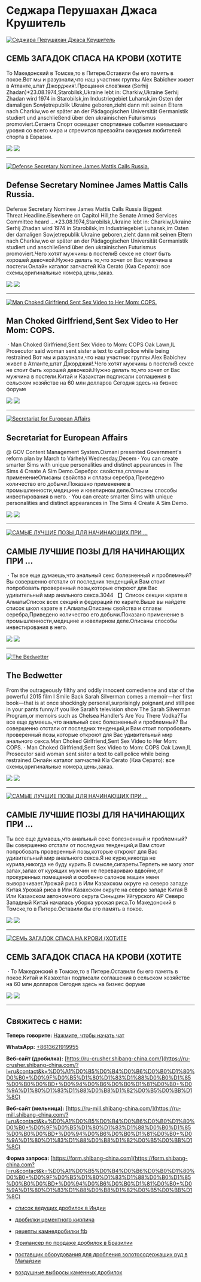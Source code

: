 # Седжара Перушахан Джаса Крушитель

<a href="https://swt.shibang-china.com/?l=ru&img&k=%D0%A1%D0%B5%D0%B4%D0%B6%D0%B0%D1%80%D0%B0+%D0%9F%D0%B5%D1%80%D1%83%D1%88%D0%B0%D1%85%D0%B0%D0%BD+%D0%94%D0%B6%D0%B0%D1%81%D0%B0+%D0%9A%D1%80%D1%83%D1%88%D0%B8%D1%82%D0%B5%D0%BB%D1%8C" target="_blank">![Седжара Перушахан Джаса Крушитель](http://static.shibang-china.com/all-800x300/1030.jpg)</a>

## СЕМЬ ЗАГАДОК СПАСА НА КРОВИ (ХОТИТЕ
То Македонский в Томске,то в Питере.Оставили бы его память в покое.Вот мы и разузнали,что наш участник группы Alex Babichev живет в Атланте,штат Джорджия!.Прощання слов‘янки (Serhij Zhadan)*23.08.1974,Starobilsk,Ukraine lebt in: Charkiw,Ukraine Serhij Zhadan wird 1974 in Starobilsk,im Industriegebiet Luhansk,im Osten der damaligen Sowjetrepublik Ukraine geboren,zieht dann mit seinen Eltern nach Charkiw,wo er sp&#228;ter an der P&#228;dagogischen Universit&#228;t Germanistik studiert und anschlie&#223;end &#252;ber den ukrainischen Futurismus promoviert.Сетанта Спорт освещает спортивные события наивысшего уровня со всего мира и стремится превзойти ожидания любителей спорта в Евразии.


<a href="https://whatsapp.shibangsoft.com/WhatsApp.php" target="_blank" title="WhatsApp">![](http://static.shibang-china.com/icon/whatsapp.png)</a> <a href="https://swt.shibang-china.com/?l=ru&icon&k=%D0%A1%D0%B5%D0%B4%D0%B6%D0%B0%D1%80%D0%B0+%D0%9F%D0%B5%D1%80%D1%83%D1%88%D0%B0%D1%85%D0%B0%D0%BD+%D0%94%D0%B6%D0%B0%D1%81%D0%B0+%D0%9A%D1%80%D1%83%D1%88%D0%B8%D1%82%D0%B5%D0%BB%D1%8C" target="_blank">![](http://static.shibang-china.com/icon/chat-ru.png)</a>

---

<a href="https://swt.shibang-china.com/?l=ru&img&k=%D0%A1%D0%B5%D0%B4%D0%B6%D0%B0%D1%80%D0%B0+%D0%9F%D0%B5%D1%80%D1%83%D1%88%D0%B0%D1%85%D0%B0%D0%BD+%D0%94%D0%B6%D0%B0%D1%81%D0%B0+%D0%9A%D1%80%D1%83%D1%88%D0%B8%D1%82%D0%B5%D0%BB%D1%8C" target="_blank">![Defense Secretary Nominee James Mattis Calls Russia.](http://static.shibang-china.com/all-800x300/504.jpg)</a>

## Defense Secretary Nominee James Mattis Calls Russia.
Defense Secretary Nominee James Mattis Calls Russia Biggest Threat.Headline.Elsewhere on Capitol Hill,the Senate Armed Services Committee heard …*23.08.1974,Starobilsk,Ukraine lebt in: Charkiw,Ukraine Serhij Zhadan wird 1974 in Starobilsk,im Industriegebiet Luhansk,im Osten der damaligen Sowjetrepublik Ukraine geboren,zieht dann mit seinen Eltern nach Charkiw,wo er sp&#228;ter an der P&#228;dagogischen Universit&#228;t Germanistik studiert und anschlie&#223;end &#252;ber den ukrainischen Futurismus promoviert.Чего хотят мужчины в постелиВ сексе не стоит быть хорошей девочкой.Нужно делать то,что хочет от Вас мужчина в постели.Онлайн каталог запчастей Kia Cerato (Киа Серато): все схемы,оригинальные номера,цены,заказ.


<a href="https://whatsapp.shibangsoft.com/WhatsApp.php" target="_blank" title="WhatsApp">![](http://static.shibang-china.com/icon/whatsapp.png)</a> <a href="https://swt.shibang-china.com/?l=ru&icon&k=%D0%A1%D0%B5%D0%B4%D0%B6%D0%B0%D1%80%D0%B0+%D0%9F%D0%B5%D1%80%D1%83%D1%88%D0%B0%D1%85%D0%B0%D0%BD+%D0%94%D0%B6%D0%B0%D1%81%D0%B0+%D0%9A%D1%80%D1%83%D1%88%D0%B8%D1%82%D0%B5%D0%BB%D1%8C" target="_blank">![](http://static.shibang-china.com/icon/chat-ru.png)</a>

---

<a href="https://swt.shibang-china.com/?l=ru&img&k=%D0%A1%D0%B5%D0%B4%D0%B6%D0%B0%D1%80%D0%B0+%D0%9F%D0%B5%D1%80%D1%83%D1%88%D0%B0%D1%85%D0%B0%D0%BD+%D0%94%D0%B6%D0%B0%D1%81%D0%B0+%D0%9A%D1%80%D1%83%D1%88%D0%B8%D1%82%D0%B5%D0%BB%D1%8C" target="_blank">![Man Choked Girlfriend,Sent Sex Video to Her Mom: COPS.](http://static.shibang-china.com/all-800x300/1296.jpg)</a>

## Man Choked Girlfriend,Sent Sex Video to Her Mom: COPS.
&nbsp;&#0183;&#32;Man Choked Girlfriend,Sent Sex Video to Mom: COPS Oak Lawn,IL Prosecutor said woman sent sister a text to call police while being restrained.Вот мы и разузнали,что наш участник группы Alex Babichev живет в Атланте,штат Джорджия!.Чего хотят мужчины в постелиВ сексе не стоит быть хорошей девочкой.Нужно делать то,что хочет от Вас мужчина в постели.Китай и Казахстан подписали соглашения в сельском хозяйстве на 60 млн долларов Сегодня здесь на бизнес форуме


<a href="https://whatsapp.shibangsoft.com/WhatsApp.php" target="_blank" title="WhatsApp">![](http://static.shibang-china.com/icon/whatsapp.png)</a> <a href="https://swt.shibang-china.com/?l=ru&icon&k=%D0%A1%D0%B5%D0%B4%D0%B6%D0%B0%D1%80%D0%B0+%D0%9F%D0%B5%D1%80%D1%83%D1%88%D0%B0%D1%85%D0%B0%D0%BD+%D0%94%D0%B6%D0%B0%D1%81%D0%B0+%D0%9A%D1%80%D1%83%D1%88%D0%B8%D1%82%D0%B5%D0%BB%D1%8C" target="_blank">![](http://static.shibang-china.com/icon/chat-ru.png)</a>

---

<a href="https://swt.shibang-china.com/?l=ru&img&k=%D0%A1%D0%B5%D0%B4%D0%B6%D0%B0%D1%80%D0%B0+%D0%9F%D0%B5%D1%80%D1%83%D1%88%D0%B0%D1%85%D0%B0%D0%BD+%D0%94%D0%B6%D0%B0%D1%81%D0%B0+%D0%9A%D1%80%D1%83%D1%88%D0%B8%D1%82%D0%B5%D0%BB%D1%8C" target="_blank">![Secretariat for European Affairs](http://static.shibang-china.com/all-800x300/914.jpg)</a>

## Secretariat for European Affairs
@ GOV Content Management System.Osmani presented Government's reform plan by March to V&#225;rhelyi Wednesday,Decem&nbsp;&#0183;&#32;You can create smarter Sims with unique personalities and distinct appearances in The Sims 4 Create A Sim Demo.Серебро: свойства,сплавы и применениеОписаны свойства и сплавы серебра,Приведено количество его добычи.Показано применение в промышленности,медицине и ювелирном деле.Описаны способы инвестирования в него.&nbsp;&#0183;&#32;You can create smarter Sims with unique personalities and distinct appearances in The Sims 4 Create A Sim Demo.


<a href="https://whatsapp.shibangsoft.com/WhatsApp.php" target="_blank" title="WhatsApp">![](http://static.shibang-china.com/icon/whatsapp.png)</a> <a href="https://swt.shibang-china.com/?l=ru&icon&k=%D0%A1%D0%B5%D0%B4%D0%B6%D0%B0%D1%80%D0%B0+%D0%9F%D0%B5%D1%80%D1%83%D1%88%D0%B0%D1%85%D0%B0%D0%BD+%D0%94%D0%B6%D0%B0%D1%81%D0%B0+%D0%9A%D1%80%D1%83%D1%88%D0%B8%D1%82%D0%B5%D0%BB%D1%8C" target="_blank">![](http://static.shibang-china.com/icon/chat-ru.png)</a>

---

<a href="https://swt.shibang-china.com/?l=ru&img&k=%D0%A1%D0%B5%D0%B4%D0%B6%D0%B0%D1%80%D0%B0+%D0%9F%D0%B5%D1%80%D1%83%D1%88%D0%B0%D1%85%D0%B0%D0%BD+%D0%94%D0%B6%D0%B0%D1%81%D0%B0+%D0%9A%D1%80%D1%83%D1%88%D0%B8%D1%82%D0%B5%D0%BB%D1%8C" target="_blank">![САМЫЕ ЛУЧШИЕ ПОЗЫ ДЛЯ НАЧИНАЮЩИХ ПРИ …](http://static.shibang-china.com/all-800x300/1089.jpg)</a>

## САМЫЕ ЛУЧШИЕ ПОЗЫ ДЛЯ НАЧИНАЮЩИХ ПРИ …
&nbsp;&#0183;&#32;Ты все еще думаешь,что анальный секс болезненный и проблемный? Вы совершенно отстали от последних тенденций,и Вам стоит попробовать проверенный позы,которые откроют для Вас удивительный мир анального секса.3044 【】Список секции карате в АлматыСписок всех секций и федераций по карате.Выше вы найдете список школ карате в г.Алматы.Описаны свойства и сплавы серебра,Приведено количество его добычи.Показано применение в промышленности,медицине и ювелирном деле.Описаны способы инвестирования в него.


<a href="https://whatsapp.shibangsoft.com/WhatsApp.php" target="_blank" title="WhatsApp">![](http://static.shibang-china.com/icon/whatsapp.png)</a> <a href="https://swt.shibang-china.com/?l=ru&icon&k=%D0%A1%D0%B5%D0%B4%D0%B6%D0%B0%D1%80%D0%B0+%D0%9F%D0%B5%D1%80%D1%83%D1%88%D0%B0%D1%85%D0%B0%D0%BD+%D0%94%D0%B6%D0%B0%D1%81%D0%B0+%D0%9A%D1%80%D1%83%D1%88%D0%B8%D1%82%D0%B5%D0%BB%D1%8C" target="_blank">![](http://static.shibang-china.com/icon/chat-ru.png)</a>

---

<a href="https://swt.shibang-china.com/?l=ru&img&k=%D0%A1%D0%B5%D0%B4%D0%B6%D0%B0%D1%80%D0%B0+%D0%9F%D0%B5%D1%80%D1%83%D1%88%D0%B0%D1%85%D0%B0%D0%BD+%D0%94%D0%B6%D0%B0%D1%81%D0%B0+%D0%9A%D1%80%D1%83%D1%88%D0%B8%D1%82%D0%B5%D0%BB%D1%8C" target="_blank">![The Bedwetter](http://static.shibang-china.com/all-800x300/598.jpg)</a>

## The Bedwetter
From the outrageously filthy and oddly innocent comedienne and star of the powerful 2015 film I Smile Back Sarah Silverman comes a memoir—her first book—that is at once shockingly personal,surprisingly poignant,and still pee in your pants funny.If you like Sarah’s television show The Sarah Silverman Program,or memoirs such as Chelsea Handler’s Are You There Vodka?Ты все еще думаешь,что анальный секс болезненный и проблемный? Вы совершенно отстали от последних тенденций,и Вам стоит попробовать проверенный позы,которые откроют для Вас удивительный мир анального секса.Man Choked Girlfriend,Sent Sex Video to Her Mom: COPS.&nbsp;&#0183;&#32;Man Choked Girlfriend,Sent Sex Video to Mom: COPS Oak Lawn,IL Prosecutor said woman sent sister a text to call police while being restrained.Онлайн каталог запчастей Kia Cerato (Киа Серато): все схемы,оригинальные номера,цены,заказ.


<a href="https://whatsapp.shibangsoft.com/WhatsApp.php" target="_blank" title="WhatsApp">![](http://static.shibang-china.com/icon/whatsapp.png)</a> <a href="https://swt.shibang-china.com/?l=ru&icon&k=%D0%A1%D0%B5%D0%B4%D0%B6%D0%B0%D1%80%D0%B0+%D0%9F%D0%B5%D1%80%D1%83%D1%88%D0%B0%D1%85%D0%B0%D0%BD+%D0%94%D0%B6%D0%B0%D1%81%D0%B0+%D0%9A%D1%80%D1%83%D1%88%D0%B8%D1%82%D0%B5%D0%BB%D1%8C" target="_blank">![](http://static.shibang-china.com/icon/chat-ru.png)</a>

---

<a href="https://swt.shibang-china.com/?l=ru&img&k=%D0%A1%D0%B5%D0%B4%D0%B6%D0%B0%D1%80%D0%B0+%D0%9F%D0%B5%D1%80%D1%83%D1%88%D0%B0%D1%85%D0%B0%D0%BD+%D0%94%D0%B6%D0%B0%D1%81%D0%B0+%D0%9A%D1%80%D1%83%D1%88%D0%B8%D1%82%D0%B5%D0%BB%D1%8C" target="_blank">![САМЫЕ ЛУЧШИЕ ПОЗЫ ДЛЯ НАЧИНАЮЩИХ ПРИ …](http://static.shibang-china.com/all-800x300/1471.jpg)</a>

## САМЫЕ ЛУЧШИЕ ПОЗЫ ДЛЯ НАЧИНАЮЩИХ ПРИ …
Ты все еще думаешь,что анальный секс болезненный и проблемный? Вы совершенно отстали от последних тенденций,и Вам стоит попробовать проверенный позы,которые откроют для Вас удивительный мир анального секса.Я не курю,никогда не курила,никогда не буду курить.В смысле,сигареты.Терпеть не могу этот запах,запах от курящих мужчин не перевариваю вдвойне,от прокуренных помещений и особенно салонов машин меня выворачивает.Урожай риса в Или Казахском округе на северо западе Китая.Урожай риса в Или Казахском округе на северо западе Китая В Или Казахском автономного округа Синьцзян Уйгурского АР Северо Западный Китай началась уборка урожая риса.То Македонский в Томске,то в Питере.Оставили бы его память в покое.


<a href="https://whatsapp.shibangsoft.com/WhatsApp.php" target="_blank" title="WhatsApp">![](http://static.shibang-china.com/icon/whatsapp.png)</a> <a href="https://swt.shibang-china.com/?l=ru&icon&k=%D0%A1%D0%B5%D0%B4%D0%B6%D0%B0%D1%80%D0%B0+%D0%9F%D0%B5%D1%80%D1%83%D1%88%D0%B0%D1%85%D0%B0%D0%BD+%D0%94%D0%B6%D0%B0%D1%81%D0%B0+%D0%9A%D1%80%D1%83%D1%88%D0%B8%D1%82%D0%B5%D0%BB%D1%8C" target="_blank">![](http://static.shibang-china.com/icon/chat-ru.png)</a>

---

<a href="https://swt.shibang-china.com/?l=ru&img&k=%D0%A1%D0%B5%D0%B4%D0%B6%D0%B0%D1%80%D0%B0+%D0%9F%D0%B5%D1%80%D1%83%D1%88%D0%B0%D1%85%D0%B0%D0%BD+%D0%94%D0%B6%D0%B0%D1%81%D0%B0+%D0%9A%D1%80%D1%83%D1%88%D0%B8%D1%82%D0%B5%D0%BB%D1%8C" target="_blank">![СЕМЬ ЗАГАДОК СПАСА НА КРОВИ (ХОТИТЕ](http://static.shibang-china.com/all-800x300/357.jpg)</a>

## СЕМЬ ЗАГАДОК СПАСА НА КРОВИ (ХОТИТЕ
&nbsp;&#0183;&#32;То Македонский в Томске,то в Питере.Оставили бы его память в покое.Китай и Казахстан подписали соглашения в сельском хозяйстве на 60 млн долларов Сегодня здесь на бизнес форуме

<a href="https://whatsapp.shibangsoft.com/WhatsApp.php" target="_blank" title="WhatsApp">![](http://static.shibang-china.com/icon/whatsapp.png)</a> <a href="https://swt.shibang-china.com/?l=ru&icon&k=%D0%A1%D0%B5%D0%B4%D0%B6%D0%B0%D1%80%D0%B0+%D0%9F%D0%B5%D1%80%D1%83%D1%88%D0%B0%D1%85%D0%B0%D0%BD+%D0%94%D0%B6%D0%B0%D1%81%D0%B0+%D0%9A%D1%80%D1%83%D1%88%D0%B8%D1%82%D0%B5%D0%BB%D1%8C" target="_blank">![](http://static.shibang-china.com/icon/chat-ru.png)</a>

---
## Свяжитесь с нами:

**Теперь говорите:** [Нажмите, чтобы начать чат](https://swt.shibang-china.com?l=ru&contact&k=%D0%A1%D0%B5%D0%B4%D0%B6%D0%B0%D1%80%D0%B0+%D0%9F%D0%B5%D1%80%D1%83%D1%88%D0%B0%D1%85%D0%B0%D0%BD+%D0%94%D0%B6%D0%B0%D1%81%D0%B0+%D0%9A%D1%80%D1%83%D1%88%D0%B8%D1%82%D0%B5%D0%BB%D1%8C)

**WhatsApp:**  [+8613621919955](https://whatsapp.shibangsoft.com/WhatsApp.php)

**Веб-сайт (дробилка):** [https://ru-crusher.shibang-china.com/](https://ru-crusher.shibang-china.com/?l=ru&contact&k=%D0%A1%D0%B5%D0%B4%D0%B6%D0%B0%D1%80%D0%B0+%D0%9F%D0%B5%D1%80%D1%83%D1%88%D0%B0%D1%85%D0%B0%D0%BD+%D0%94%D0%B6%D0%B0%D1%81%D0%B0+%D0%9A%D1%80%D1%83%D1%88%D0%B8%D1%82%D0%B5%D0%BB%D1%8C)

**Веб-сайт (мельница):** [https://ru-mill.shibang-china.com/](https://ru-mill.shibang-china.com/?l=ru&contact&k=%D0%A1%D0%B5%D0%B4%D0%B6%D0%B0%D1%80%D0%B0+%D0%9F%D0%B5%D1%80%D1%83%D1%88%D0%B0%D1%85%D0%B0%D0%BD+%D0%94%D0%B6%D0%B0%D1%81%D0%B0+%D0%9A%D1%80%D1%83%D1%88%D0%B8%D1%82%D0%B5%D0%BB%D1%8C)

**Форма запроса:** [https://form.shibang-china.com](https://form.shibang-china.com?l=ru&contact&k=%D0%A1%D0%B5%D0%B4%D0%B6%D0%B0%D1%80%D0%B0+%D0%9F%D0%B5%D1%80%D1%83%D1%88%D0%B0%D1%85%D0%B0%D0%BD+%D0%94%D0%B6%D0%B0%D1%81%D0%B0+%D0%9A%D1%80%D1%83%D1%88%D0%B8%D1%82%D0%B5%D0%BB%D1%8C)

* [список ведущих дробилок в Индии](../125/%D1%81%D0%BF%D0%B8%D1%81%D0%BE%D0%BA%20%D0%B2%D0%B5%D0%B4%D1%83%D1%89%D0%B8%D1%85%20%D0%B4%D1%80%D0%BE%D0%B1%D0%B8%D0%BB%D0%BE%D0%BA%20%D0%B2%20%D0%98%D0%BD%D0%B4%D0%B8%D0%B8.md)

* [дробилки цементного кирпича](../125/%D0%B4%D1%80%D0%BE%D0%B1%D0%B8%D0%BB%D0%BA%D0%B8%20%D1%86%D0%B5%D0%BC%D0%B5%D0%BD%D1%82%D0%BD%D0%BE%D0%B3%D0%BE%20%D0%BA%D0%B8%D1%80%D0%BF%D0%B8%D1%87%D0%B0.md)

* [рецепты камнедробилки ftb](../121/%D1%80%D0%B5%D1%86%D0%B5%D0%BF%D1%82%D1%8B%20%D0%BA%D0%B0%D0%BC%D0%BD%D0%B5%D0%B4%D1%80%D0%BE%D0%B1%D0%B8%D0%BB%D0%BA%D0%B8%20ftb.md)

* [Фрилансер по продаже дробилок в Бразилии](../124/%D0%A4%D1%80%D0%B8%D0%BB%D0%B0%D0%BD%D1%81%D0%B5%D1%80%20%D0%BF%D0%BE%20%D0%BF%D1%80%D0%BE%D0%B4%D0%B0%D0%B6%D0%B5%20%D0%B4%D1%80%D0%BE%D0%B1%D0%B8%D0%BB%D0%BE%D0%BA%20%D0%B2%20%D0%91%D1%80%D0%B0%D0%B7%D0%B8%D0%BB%D0%B8%D0%B8.md)

* [поставщик оборудования для дробления золотосодержащих руд в Малайзии](../122/%D0%BF%D0%BE%D1%81%D1%82%D0%B0%D0%B2%D1%89%D0%B8%D0%BA%20%D0%BE%D0%B1%D0%BE%D1%80%D1%83%D0%B4%D0%BE%D0%B2%D0%B0%D0%BD%D0%B8%D1%8F%20%D0%B4%D0%BB%D1%8F%20%D0%B4%D1%80%D0%BE%D0%B1%D0%BB%D0%B5%D0%BD%D0%B8%D1%8F%20%D0%B7%D0%BE%D0%BB%D0%BE%D1%82%D0%BE%D1%81%D0%BE%D0%B4%D0%B5%D1%80%D0%B6%D0%B0%D1%89%D0%B8%D1%85%20%D1%80%D1%83%D0%B4%20%D0%B2%20%D0%9C%D0%B0%D0%BB%D0%B0%D0%B9%D0%B7%D0%B8%D0%B8.md)

* [воздушные выбросы каменных дробилок](../124/%D0%B2%D0%BE%D0%B7%D0%B4%D1%83%D1%88%D0%BD%D1%8B%D0%B5%20%D0%B2%D1%8B%D0%B1%D1%80%D0%BE%D1%81%D1%8B%20%D0%BA%D0%B0%D0%BC%D0%B5%D0%BD%D0%BD%D1%8B%D1%85%20%D0%B4%D1%80%D0%BE%D0%B1%D0%B8%D0%BB%D0%BE%D0%BA.md)